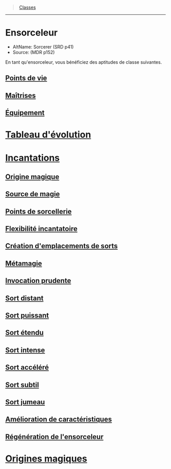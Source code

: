 ﻿---
!ClassItem
Id: sorcerer_hd.md#ensorceleur
RootId: sorcerer_hd.md
ParentLink: classes_hd.md
Name: Ensorceleur
ParentName: Classes
NameLevel: 1
AltName: Sorcerer (SRD p41)
Source: (MDR p152)
Attributes: {}
---
>  [Classes](hd_classes.md)

---


# Ensorceleur

- AltName: Sorcerer (SRD p41)
- Source: (MDR p152)

En tant qu'ensorceleur, vous bénéficiez des aptitudes de classe suivantes.



## [Points de vie](hd_sorcerer_points_de_vie.md)



## [Maîtrises](hd_sorcerer_maitrises.md)



## [Équipement](hd_sorcerer_equipement.md)



# [Tableau d'évolution](hd_sorcerer_tableau_devolution.md)



# [Incantations](hd_sorcerer_incantations.md)



## [Origine magique](hd_sorcerer_origine_magique.md)



## [Source de magie](hd_sorcerer_source_de_magie.md)



## [Points de sorcellerie](hd_sorcerer_points_de_sorcellerie.md)



## [Flexibilité incantatoire](hd_sorcerer_flexibilite_incantatoire.md)



## [Création d'emplacements de sorts](hd_sorcerer_creation_demplacements_de_sorts.md)



## [Métamagie](hd_sorcerer_metamagie.md)



## [Invocation prudente](hd_sorcerer_invocation_prudente.md)



## [Sort distant](hd_sorcerer_sort_distant.md)



## [Sort puissant](hd_sorcerer_sort_puissant.md)



## [Sort étendu](hd_sorcerer_sort_etendu.md)



## [Sort intense](hd_sorcerer_sort_intense.md)



## [Sort accéléré](hd_sorcerer_sort_accelere.md)



## [Sort subtil](hd_sorcerer_sort_subtil.md)



## [Sort jumeau](hd_sorcerer_sort_jumeau.md)



## [Amélioration de caractéristiques](hd_sorcerer_amelioration_de_caracteristiques.md)



## [Régénération de l'ensorceleur](hd_sorcerer_regeneration_de_lensorceleur.md)



# [Origines magiques](hd_sorcerer_origines_magiques.md)

